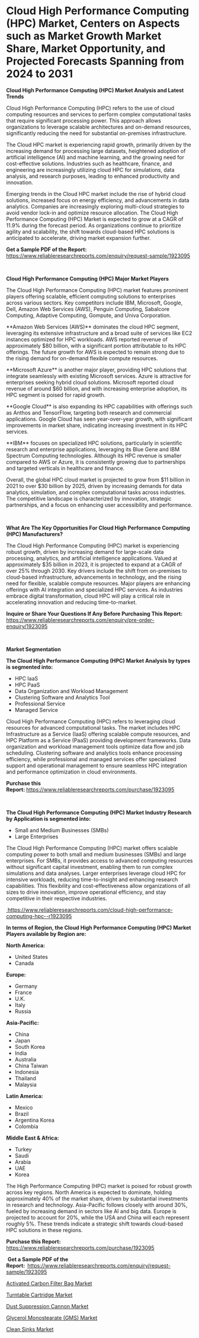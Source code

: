 <p><h1>Cloud High Performance Computing (HPC) Market, Centers on Aspects such as Market Growth Market Share, Market Opportunity, and Projected Forecasts Spanning from 2024 to 2031</h1></p><p><strong>Cloud High Performance Computing (HPC) Market Analysis and Latest Trends</strong></p>
<p><p>Cloud High Performance Computing (HPC) refers to the use of cloud computing resources and services to perform complex computational tasks that require significant processing power. This approach allows organizations to leverage scalable architectures and on-demand resources, significantly reducing the need for substantial on-premises infrastructure. </p><p>The Cloud HPC market is experiencing rapid growth, primarily driven by the increasing demand for processing large datasets, heightened adoption of artificial intelligence (AI) and machine learning, and the growing need for cost-effective solutions. Industries such as healthcare, finance, and engineering are increasingly utilizing cloud HPC for simulations, data analysis, and research purposes, leading to enhanced productivity and innovation.</p><p>Emerging trends in the Cloud HPC market include the rise of hybrid cloud solutions, increased focus on energy efficiency, and advancements in data analytics. Companies are increasingly exploring multi-cloud strategies to avoid vendor lock-in and optimize resource allocation. The Cloud High Performance Computing (HPC) Market is expected to grow at a CAGR of 11.9% during the forecast period. As organizations continue to prioritize agility and scalability, the shift towards cloud-based HPC solutions is anticipated to accelerate, driving market expansion further.</p></p>
<p><strong>Get a Sample PDF of the Report:&nbsp;</strong> <a href="https://www.reliableresearchreports.com/enquiry/request-sample/1923095?utm_campaign=36&utm_medium=2&utm_source=Github&utm_content=ia&utm_term=24102024&utm_id=cloud-high-performance-computing-hpc">https://www.reliableresearchreports.com/enquiry/request-sample/1923095</a></p>
<p>&nbsp;</p>
<p><strong>Cloud High Performance Computing (HPC) Major Market Players</strong></p>
<p><p>The Cloud High Performance Computing (HPC) market features prominent players offering scalable, efficient computing solutions to enterprises across various sectors. Key competitors include IBM, Microsoft, Google, Dell, Amazon Web Services (AWS), Penguin Computing, Sabalcore Computing, Adaptive Computing, Gompute, and Univa Corporation.</p><p>**Amazon Web Services (AWS)** dominates the cloud HPC segment, leveraging its extensive infrastructure and a broad suite of services like EC2 instances optimized for HPC workloads. AWS reported revenue of approximately $80 billion, with a significant portion attributable to its HPC offerings. The future growth for AWS is expected to remain strong due to the rising demand for on-demand flexible compute resources.</p><p>**Microsoft Azure** is another major player, providing HPC solutions that integrate seamlessly with existing Microsoft services. Azure is attractive for enterprises seeking hybrid cloud solutions. Microsoft reported cloud revenue of around $60 billion, and with increasing enterprise adoption, its HPC segment is poised for rapid growth.</p><p>**Google Cloud** is also expanding its HPC capabilities with offerings such as Anthos and TensorFlow, targeting both research and commercial applications. Google Cloud has seen year-over-year growth, with significant improvements in market share, indicating increasing investment in its HPC services.</p><p>**IBM** focuses on specialized HPC solutions, particularly in scientific research and enterprise applications, leveraging its Blue Gene and IBM Spectrum Computing technologies. Although its HPC revenue is smaller compared to AWS or Azure, it is consistently growing due to partnerships and targeted verticals in healthcare and finance.</p><p>Overall, the global HPC cloud market is projected to grow from $11 billion in 2021 to over $30 billion by 2025, driven by increasing demands for data analytics, simulation, and complex computational tasks across industries. The competitive landscape is characterized by innovation, strategic partnerships, and a focus on enhancing user accessibility and performance.</p></p>
<p>&nbsp;</p>
<p><strong>What Are The Key Opportunities For Cloud High Performance Computing (HPC) Manufacturers?</strong></p>
<p><p>The Cloud High Performance Computing (HPC) market is experiencing robust growth, driven by increasing demand for large-scale data processing, analytics, and artificial intelligence applications. Valued at approximately $35 billion in 2023, it is projected to expand at a CAGR of over 25% through 2030. Key drivers include the shift from on-premises to cloud-based infrastructure, advancements in technology, and the rising need for flexible, scalable compute resources. Major players are enhancing offerings with AI integration and specialized HPC services. As industries embrace digital transformation, cloud HPC will play a critical role in accelerating innovation and reducing time-to-market.</p></p>
<p><strong>Inquire or Share Your Questions If Any Before Purchasing This Report:</strong> <a href="https://www.reliableresearchreports.com/enquiry/pre-order-enquiry/1923095?utm_campaign=36&utm_medium=2&utm_source=Github&utm_content=ia&utm_term=24102024&utm_id=cloud-high-performance-computing-hpc">https://www.reliableresearchreports.com/enquiry/pre-order-enquiry/1923095</a></p>
<p>&nbsp;</p>
<p><strong>Market Segmentation</strong></p>
<p><strong>The Cloud High Performance Computing (HPC) Market Analysis by types is segmented into:</strong></p>
<p><ul><li>HPC IaaS</li><li>HPC PaaS</li><li>Data Organization and Workload Management</li><li>Clustering Software and Analytics Tool</li><li>Professional Service</li><li>Managed Service</li></ul></p>
<p><p>Cloud High Performance Computing (HPC) refers to leveraging cloud resources for advanced computational tasks. The market includes HPC Infrastructure as a Service (IaaS) offering scalable compute resources, and HPC Platform as a Service (PaaS) providing development frameworks. Data organization and workload management tools optimize data flow and job scheduling. Clustering software and analytics tools enhance processing efficiency, while professional and managed services offer specialized support and operational management to ensure seamless HPC integration and performance optimization in cloud environments.</p></p>
<p><strong>Purchase this Report:&nbsp;</strong><a href="https://www.reliableresearchreports.com/purchase/1923095?utm_campaign=36&utm_medium=2&utm_source=Github&utm_content=ia&utm_term=24102024&utm_id=cloud-high-performance-computing-hpc">https://www.reliableresearchreports.com/purchase/1923095</a></p>
<p>&nbsp;</p>
<p><strong>The Cloud High Performance Computing (HPC) Market Industry Research by Application is segmented into:</strong></p>
<p><ul><li>Small and Medium Businesses (SMBs)</li><li>Large Enterprises</li></ul></p>
<p><p>The Cloud High Performance Computing (HPC) market offers scalable computing power to both small and medium businesses (SMBs) and large enterprises. For SMBs, it provides access to advanced computing resources without significant capital investment, enabling them to run complex simulations and data analyses. Larger enterprises leverage cloud HPC for intensive workloads, reducing time-to-insight and enhancing research capabilities. This flexibility and cost-effectiveness allow organizations of all sizes to drive innovation, improve operational efficiency, and stay competitive in their respective industries.</p></p>
<p><a href="https://www.reliableresearchreports.com/cloud-high-performance-computing-hpc--r1923095?utm_campaign=36&utm_medium=2&utm_source=Github&utm_content=ia&utm_term=24102024&utm_id=cloud-high-performance-computing-hpc">&nbsp;https://www.reliableresearchreports.com/cloud-high-performance-computing-hpc--r1923095</a></p>
<p><strong>In terms of Region, the Cloud High Performance Computing (HPC) Market Players available by Region are:</strong></p>
<p>
    <p> <strong> North America: </strong>
        <ul>
            <li>United States</li>
            <li>Canada</li>
        </ul>
        </p> 
    <p> <strong> Europe: </strong>
        <ul>
            <li>Germany</li>
            <li>France</li>
            <li>U.K.</li>
            <li>Italy</li>
            <li>Russia</li>
        </ul>
        </p> 
    <p> <strong> Asia-Pacific: </strong>
        <ul>
            <li>China</li>
            <li>Japan</li>
            <li>South Korea</li>
            <li>India</li>
            <li>Australia</li>
            <li>China Taiwan</li>
            <li>Indonesia</li>
            <li>Thailand</li>
            <li>Malaysia</li>
        </ul>
        </p> 
    <p> <strong> Latin America: </strong>
        <ul>
            <li>Mexico</li>
            <li>Brazil</li>
            <li>Argentina Korea</li>
            <li>Colombia</li>
        </ul>
        </p> 
    <p> <strong> Middle East & Africa: </strong>
        <ul>
            <li>Turkey</li>
            <li>Saudi</li>
            <li>Arabia</li>
            <li>UAE</li>
            <li>Korea</li>
        </ul>
    </p>
    </p>
<p><p>The High Performance Computing (HPC) market is poised for robust growth across key regions. North America is expected to dominate, holding approximately 40% of the market share, driven by substantial investments in research and technology. Asia-Pacific follows closely with around 30%, fueled by increasing demand in sectors like AI and big data. Europe is projected to account for 20%, while the USA and China will each represent roughly 5%. These trends indicate a strategic shift towards cloud-based HPC solutions in these regions.</p></p>
<p><strong>Purchase this Report: </strong><a href="https://www.reliableresearchreports.com/purchase/1923095?utm_campaign=36&utm_medium=2&utm_source=Github&utm_content=ia&utm_term=24102024&utm_id=cloud-high-performance-computing-hpc">https://www.reliableresearchreports.com/purchase/1923095</a></p>
<p>&nbsp;<strong>Get a Sample PDF of the Report:&nbsp;&nbsp;</strong><a href="https://www.reliableresearchreports.com/enquiry/request-sample/1923095?utm_campaign=36&utm_medium=2&utm_source=Github&utm_content=ia&utm_term=24102024&utm_id=cloud-high-performance-computing-hpc">https://www.reliableresearchreports.com/enquiry/request-sample/1923095</a></p>
<p><strong></strong></p>
<p><p><a href="https://medium.com/@taketakyriffecd/activated-carbon-filter-bag-market-size-status-forecast-2024-2031-4e9d7eb74b73?utm_campaign=36&utm_medium=2&utm_source=Github&utm_content=ia&utm_term=24102024&utm_id=cloud-high-performance-computing-hpc">Activated Carbon Filter Bag Market</a></p><p><a href="https://www.linkedin.com/pulse/global-turntable-cartridge-industry-analysis-share-growth-wae9e?utm_campaign=36&utm_medium=2&utm_source=Github&utm_content=ia&utm_term=24102024&utm_id=cloud-high-performance-computing-hpc">Turntable Cartridge Market</a></p><p><a href="https://issuu.com/reportprime-2/docs/dust-suppression-cannon-market-size_718df7018f68eb?utm_campaign=36&utm_medium=2&utm_source=Github&utm_content=ia&utm_term=24102024&utm_id=cloud-high-performance-computing-hpc">Dust Suppression Cannon Market</a></p><p><a href="https://github.com/HaroldWalker405/Market-Research-Report-List-1/blob/main/glycerol-monostearate-gms-market.md?utm_campaign=36&utm_medium=2&utm_source=Github&utm_content=ia&utm_term=24102024&utm_id=cloud-high-performance-computing-hpc">Glycerol Monostearate (GMS) Market</a></p><p><a href="https://issuu.com/reportprime-2/docs/clean-sinks-market-size-2030.pptx_cbf541ce298c5e?utm_campaign=36&utm_medium=2&utm_source=Github&utm_content=ia&utm_term=24102024&utm_id=cloud-high-performance-computing-hpc">Clean Sinks Market</a></p></p>